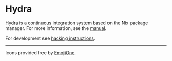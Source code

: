 # Hydra

[Hydra](https://nixos.org/hydra/) is a continuous integration system based
on the Nix package manager. For more information, see the
[manual](http://nixos.org/hydra/manual/).

For development see
[hacking instructions](http://nixos.org/hydra/manual/#chap-hacking).

---

Icons provided free by [EmojiOne](http://emojione.com).
